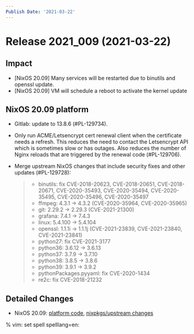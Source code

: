 ```yaml
---
Publish Date: '2021-03-22'
---
```


# Release 2021_009 (2021-03-22)

## Impact

- \[NixOS 20.09\] Many services will be restarted due to binutils and openssl update.
- \[NixOS 20.09\] VM will schedule a reboot to activate the kernel update

## NixOS 20.09 platform

- Gitlab: update to 13.8.6 (#PL-129734).

- Only run ACME/Letsencrypt cert renewal client when the certificate needs a refresh.
  This reduces the need to contact the Letsencrypt API which is sometimes slow
  or has outages. Also reduces the number of Nginx reloads that are triggered by
  the renewal code (#PL-129706).

- Merge upstream NixOS changes that include security fixes and other updates (#PL-129728):

  > - binutils: fix CVE-2018-20623, CVE-2018-20651, CVE-2018-20671, CVE-2020-35493, CVE-2020-35494, CVE-2020-35495, CVE-2020-35496, CVE-2020-35497
  > - ffmpeg: 4.3.1 -> 4.3.2 (CVE-2020-35964, CVE-2020-35965)
  > - git: 2.29.2 -> 2.29.3 (CVE-2021-21300)
  > - grafana: 7.4.1 -> 7.4.3
  > - linux: 5.4.100 -> 5.4.104
  > - openssl: 1.1.1i -> 1.1.1j (CVE-2021-23839, CVE-2021-23840, CVE-2021-23841)
  > - python27: fix CVE-2021-3177
  > - python36: 3.6.12 -> 3.6.13
  > - python37: 3.7.9 -> 3.7.10
  > - python38: 3.8.5 -> 3.8.6
  > - python39: 3.9.1 -> 3.9.2
  > - pythonPackages.pyyaml: fix CVE-2020-1434
  > - re2c: fix CVE-2018-21232

## Detailed Changes

- NixOS 20.09: [platform code](https://github.com/flyingcircusio/fc-nixos/compare/fc/r2021_008/20.09...92a740bcf2b7247086834b9065e901b271cad95a),
  [nixpkgs/upstream changes](https://github.com/flyingcircusio/nixpkgs/compare/3e2e59332c03371925143b43d4a48cae95ebd699...7a2e6154d76f68f8f3a8add4af6aa43aa1b67dd7)

% vim: set spell spelllang=en:
